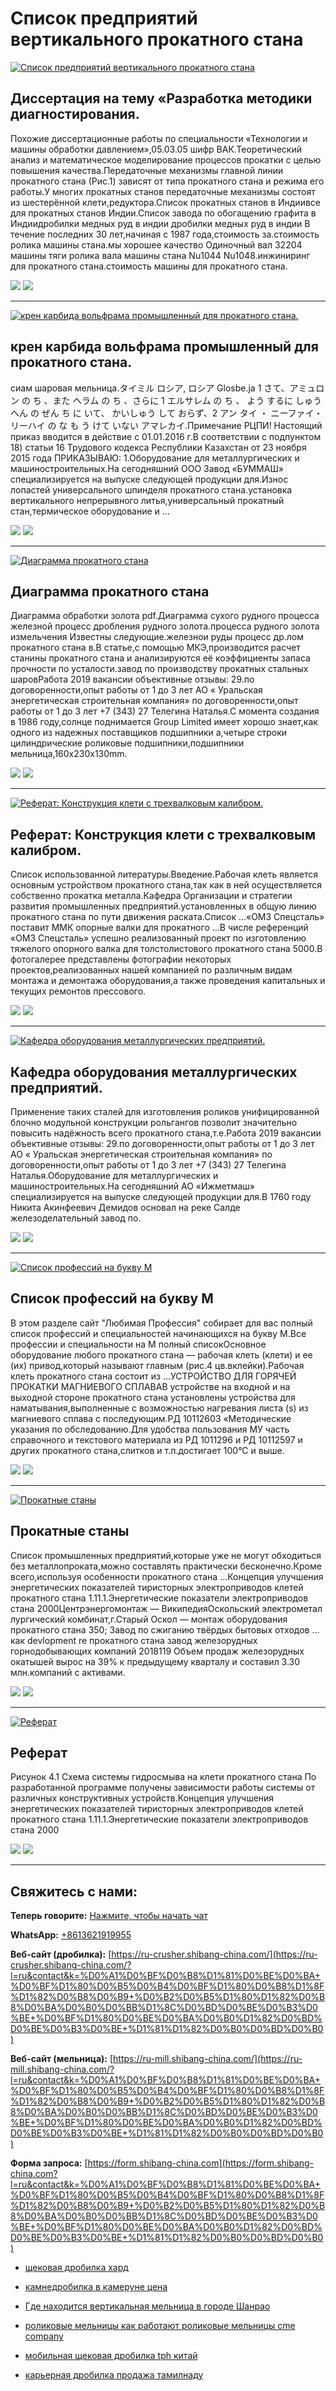 # Список предприятий вертикального прокатного стана

<a href="https://swt.shibang-china.com/?l=ru&img&k=%D0%A1%D0%BF%D0%B8%D1%81%D0%BE%D0%BA+%D0%BF%D1%80%D0%B5%D0%B4%D0%BF%D1%80%D0%B8%D1%8F%D1%82%D0%B8%D0%B9+%D0%B2%D0%B5%D1%80%D1%82%D0%B8%D0%BA%D0%B0%D0%BB%D1%8C%D0%BD%D0%BE%D0%B3%D0%BE+%D0%BF%D1%80%D0%BE%D0%BA%D0%B0%D1%82%D0%BD%D0%BE%D0%B3%D0%BE+%D1%81%D1%82%D0%B0%D0%BD%D0%B0" target="_blank">![Список предприятий вертикального прокатного стана](http://static.shibang-china.com/all-800x300/569.jpg)</a>

## Диссертация на тему &#171;Разработка методики диагностирования.
Похожие диссертационные работы по специальности &#171;Технологии и машины обработки давлением&#187;,05.03.05 шифр ВАК.Теоретический анализ и математическое моделирование процессов прокатки с целью повышения качества.Передаточные механизмы главной линии прокатного стана (Рис.1) зависят от типа прокатного стана и режима его работы.У многих прокатных станов передаточные механизмы состоят из шестерённой клети,редуктора.Список прокатных станов в Индиивсе для прокатных станов Индии.Список завода по обогащению графита в Индиидробилки медных руд в индии дробилки медных руд в индии В течение последних 30 лет,начиная с 1987 года,стоимость за.стоимость ролика машины стана.мы хорошее качество Одиночный вал 32204 машины тяги ролика вала машины стана Nu1044 Nu1048.инжиниринг для прокатного стана.стоимость машины для прокатного стана.


<a href="https://whatsapp.shibangsoft.com/WhatsApp.php" target="_blank" title="WhatsApp">![](http://static.shibang-china.com/icon/whatsapp.png)</a> <a href="https://swt.shibang-china.com/?l=ru&icon&k=%D0%A1%D0%BF%D0%B8%D1%81%D0%BE%D0%BA+%D0%BF%D1%80%D0%B5%D0%B4%D0%BF%D1%80%D0%B8%D1%8F%D1%82%D0%B8%D0%B9+%D0%B2%D0%B5%D1%80%D1%82%D0%B8%D0%BA%D0%B0%D0%BB%D1%8C%D0%BD%D0%BE%D0%B3%D0%BE+%D0%BF%D1%80%D0%BE%D0%BA%D0%B0%D1%82%D0%BD%D0%BE%D0%B3%D0%BE+%D1%81%D1%82%D0%B0%D0%BD%D0%B0" target="_blank">![](http://static.shibang-china.com/icon/chat-ru.png)</a>

---

<a href="https://swt.shibang-china.com/?l=ru&img&k=%D0%A1%D0%BF%D0%B8%D1%81%D0%BE%D0%BA+%D0%BF%D1%80%D0%B5%D0%B4%D0%BF%D1%80%D0%B8%D1%8F%D1%82%D0%B8%D0%B9+%D0%B2%D0%B5%D1%80%D1%82%D0%B8%D0%BA%D0%B0%D0%BB%D1%8C%D0%BD%D0%BE%D0%B3%D0%BE+%D0%BF%D1%80%D0%BE%D0%BA%D0%B0%D1%82%D0%BD%D0%BE%D0%B3%D0%BE+%D1%81%D1%82%D0%B0%D0%BD%D0%B0" target="_blank">![крен карбида вольфрама промышленный для прокатного стана.](http://static.shibang-china.com/all-800x300/524.jpg)</a>

## крен карбида вольфрама промышленный для прокатного стана.
сиам шаровая мельница.タイミル ロシア, ロシア Glosbe.ja 1 さて、アミュロン の ち 、また ヘラム の ち 、さらに 1 エルサレム の ち 、 よう するに しゅうへん の ぜん ち に いて、 かいしゅう して おらず、2 アン タイ ・ ニーファイ・ リーハイ の な も う けて いない アマレカイ.Примечание РЦПИ! Настоящий приказ вводится в действие с 01.01.2016 г.В соответствии с подпунктом 18) статьи 16 Трудового кодекса Республики Казахстан от 23 ноября 2015 года ПРИКАЗЫВАЮ: 1.Оборудование для металлургических и машиностроительных.На сегодняшний ООО Завод &#171;БУММАШ&#187; специализируется на выпуске следующей продукции для.Износ лопастей универсального шпинделя прокатного стана.установка вертикального непрерывного литья,универсальный прокатный стан,термическое оборудование и …


<a href="https://whatsapp.shibangsoft.com/WhatsApp.php" target="_blank" title="WhatsApp">![](http://static.shibang-china.com/icon/whatsapp.png)</a> <a href="https://swt.shibang-china.com/?l=ru&icon&k=%D0%A1%D0%BF%D0%B8%D1%81%D0%BE%D0%BA+%D0%BF%D1%80%D0%B5%D0%B4%D0%BF%D1%80%D0%B8%D1%8F%D1%82%D0%B8%D0%B9+%D0%B2%D0%B5%D1%80%D1%82%D0%B8%D0%BA%D0%B0%D0%BB%D1%8C%D0%BD%D0%BE%D0%B3%D0%BE+%D0%BF%D1%80%D0%BE%D0%BA%D0%B0%D1%82%D0%BD%D0%BE%D0%B3%D0%BE+%D1%81%D1%82%D0%B0%D0%BD%D0%B0" target="_blank">![](http://static.shibang-china.com/icon/chat-ru.png)</a>

---

<a href="https://swt.shibang-china.com/?l=ru&img&k=%D0%A1%D0%BF%D0%B8%D1%81%D0%BE%D0%BA+%D0%BF%D1%80%D0%B5%D0%B4%D0%BF%D1%80%D0%B8%D1%8F%D1%82%D0%B8%D0%B9+%D0%B2%D0%B5%D1%80%D1%82%D0%B8%D0%BA%D0%B0%D0%BB%D1%8C%D0%BD%D0%BE%D0%B3%D0%BE+%D0%BF%D1%80%D0%BE%D0%BA%D0%B0%D1%82%D0%BD%D0%BE%D0%B3%D0%BE+%D1%81%D1%82%D0%B0%D0%BD%D0%B0" target="_blank">![Диаграмма прокатного стана](http://static.shibang-china.com/all-800x300/1238.jpg)</a>

## Диаграмма прокатного стана
Диаграмма обработки золота pdf.Диаграмма сухого рудного процесса железной процесс дробления рудного золота.процесса рудного золота измельчения Известны следующие.железнои руды процесс др.лом прокатного стана в.В статье,с помощью МКЭ,производится расчет станины прокатного стана и анализируются её коэффициенты запаса прочности по усталости.завод по производству прокатных стальных шаровРабота 2019 вакансии объективные отзывы: 29.по договоренности,опыт работы от 1 до 3 лет АО &#171; Уральская энергетическая строительная компания&#187; по договоренности,опыт работы от 1 до 3 лет +7 (343) 27 Телегина Наталья.С момента создания в 1986 году,солнце поднимается Group Limited имеет хорошо знает,как одного из надежных поставщиков подшипники a,четыре строки цилиндрические роликовые подшипники,подшипники мельница,160x230x130mm.


<a href="https://whatsapp.shibangsoft.com/WhatsApp.php" target="_blank" title="WhatsApp">![](http://static.shibang-china.com/icon/whatsapp.png)</a> <a href="https://swt.shibang-china.com/?l=ru&icon&k=%D0%A1%D0%BF%D0%B8%D1%81%D0%BE%D0%BA+%D0%BF%D1%80%D0%B5%D0%B4%D0%BF%D1%80%D0%B8%D1%8F%D1%82%D0%B8%D0%B9+%D0%B2%D0%B5%D1%80%D1%82%D0%B8%D0%BA%D0%B0%D0%BB%D1%8C%D0%BD%D0%BE%D0%B3%D0%BE+%D0%BF%D1%80%D0%BE%D0%BA%D0%B0%D1%82%D0%BD%D0%BE%D0%B3%D0%BE+%D1%81%D1%82%D0%B0%D0%BD%D0%B0" target="_blank">![](http://static.shibang-china.com/icon/chat-ru.png)</a>

---

<a href="https://swt.shibang-china.com/?l=ru&img&k=%D0%A1%D0%BF%D0%B8%D1%81%D0%BE%D0%BA+%D0%BF%D1%80%D0%B5%D0%B4%D0%BF%D1%80%D0%B8%D1%8F%D1%82%D0%B8%D0%B9+%D0%B2%D0%B5%D1%80%D1%82%D0%B8%D0%BA%D0%B0%D0%BB%D1%8C%D0%BD%D0%BE%D0%B3%D0%BE+%D0%BF%D1%80%D0%BE%D0%BA%D0%B0%D1%82%D0%BD%D0%BE%D0%B3%D0%BE+%D1%81%D1%82%D0%B0%D0%BD%D0%B0" target="_blank">![Реферат: Конструкция клети с трехвалковым калибром.](http://static.shibang-china.com/all-800x300/1504.jpg)</a>

## Реферат: Конструкция клети с трехвалковым калибром.
Список использованной литературы.Введение.Рабочая клеть является основным устройством прокатного стана,так как в ней осуществляется собственно прокатка металла.Кафедра Организации и стратегии развития промышленных предприятий.установленных в общую линию прокатного стана по пути движения раската.Список …&#171;ОМЗ Спецсталь&#187; поставит ММК опорные валки для прокатного …В числе референций &#171;ОМЗ Спецсталь&#187; успешно реализованный проект по изготовлению тяжелого опорного валка для толстолистового прокатного стана 5000.В фотогалерее представлены фотографии некоторых проектов,реализованных нашей компанией по различным видам монтажа и демонтажа оборудования,а также проведения капитальных и текущих ремонтов прессового.


<a href="https://whatsapp.shibangsoft.com/WhatsApp.php" target="_blank" title="WhatsApp">![](http://static.shibang-china.com/icon/whatsapp.png)</a> <a href="https://swt.shibang-china.com/?l=ru&icon&k=%D0%A1%D0%BF%D0%B8%D1%81%D0%BE%D0%BA+%D0%BF%D1%80%D0%B5%D0%B4%D0%BF%D1%80%D0%B8%D1%8F%D1%82%D0%B8%D0%B9+%D0%B2%D0%B5%D1%80%D1%82%D0%B8%D0%BA%D0%B0%D0%BB%D1%8C%D0%BD%D0%BE%D0%B3%D0%BE+%D0%BF%D1%80%D0%BE%D0%BA%D0%B0%D1%82%D0%BD%D0%BE%D0%B3%D0%BE+%D1%81%D1%82%D0%B0%D0%BD%D0%B0" target="_blank">![](http://static.shibang-china.com/icon/chat-ru.png)</a>

---

<a href="https://swt.shibang-china.com/?l=ru&img&k=%D0%A1%D0%BF%D0%B8%D1%81%D0%BE%D0%BA+%D0%BF%D1%80%D0%B5%D0%B4%D0%BF%D1%80%D0%B8%D1%8F%D1%82%D0%B8%D0%B9+%D0%B2%D0%B5%D1%80%D1%82%D0%B8%D0%BA%D0%B0%D0%BB%D1%8C%D0%BD%D0%BE%D0%B3%D0%BE+%D0%BF%D1%80%D0%BE%D0%BA%D0%B0%D1%82%D0%BD%D0%BE%D0%B3%D0%BE+%D1%81%D1%82%D0%B0%D0%BD%D0%B0" target="_blank">![Кафедра оборудования металлургических предприятий.](http://static.shibang-china.com/all-800x300/1492.jpg)</a>

## Кафедра оборудования металлургических предприятий.
Применение таких сталей для изготовления роликов унифицированной блочно модульной конструкции рольгангов позволит значительно повысить надёжность всего прокатного стана,т.е.Работа 2019 вакансии объективные отзывы: 29.по договоренности,опыт работы от 1 до 3 лет АО &#171; Уральская энергетическая строительная компания&#187; по договоренности,опыт работы от 1 до 3 лет +7 (343) 27 Телегина Наталья.Оборудование для металлургических и машиностроительных.На сегодняшний АО &#171;Ижметмаш&#187; специализируется на выпуске следующей продукции для.В 1760 году Никита Акинфеевич Демидов основал на реке Салде железоделательный завод по.


<a href="https://whatsapp.shibangsoft.com/WhatsApp.php" target="_blank" title="WhatsApp">![](http://static.shibang-china.com/icon/whatsapp.png)</a> <a href="https://swt.shibang-china.com/?l=ru&icon&k=%D0%A1%D0%BF%D0%B8%D1%81%D0%BE%D0%BA+%D0%BF%D1%80%D0%B5%D0%B4%D0%BF%D1%80%D0%B8%D1%8F%D1%82%D0%B8%D0%B9+%D0%B2%D0%B5%D1%80%D1%82%D0%B8%D0%BA%D0%B0%D0%BB%D1%8C%D0%BD%D0%BE%D0%B3%D0%BE+%D0%BF%D1%80%D0%BE%D0%BA%D0%B0%D1%82%D0%BD%D0%BE%D0%B3%D0%BE+%D1%81%D1%82%D0%B0%D0%BD%D0%B0" target="_blank">![](http://static.shibang-china.com/icon/chat-ru.png)</a>

---

<a href="https://swt.shibang-china.com/?l=ru&img&k=%D0%A1%D0%BF%D0%B8%D1%81%D0%BE%D0%BA+%D0%BF%D1%80%D0%B5%D0%B4%D0%BF%D1%80%D0%B8%D1%8F%D1%82%D0%B8%D0%B9+%D0%B2%D0%B5%D1%80%D1%82%D0%B8%D0%BA%D0%B0%D0%BB%D1%8C%D0%BD%D0%BE%D0%B3%D0%BE+%D0%BF%D1%80%D0%BE%D0%BA%D0%B0%D1%82%D0%BD%D0%BE%D0%B3%D0%BE+%D1%81%D1%82%D0%B0%D0%BD%D0%B0" target="_blank">![Список профессий на букву М](http://static.shibang-china.com/all-800x300/54.jpg)</a>

## Список профессий на букву М
В этом разделе сайт &quot;Любимая Профессия&quot; собирает для вас полный список профессий и специальностей начинающихся на букву М.Все профессии и специальности на М полный списокОсновное оборудование любого прокатного стана — рабочая клеть (клети) и ее (их) привод,который называют главным (рис.4 цв.вклейки).Рабочая клеть прокатного стана состоит из …УСТРОЙСТВО ДЛЯ ГОРЯЧЕЙ ПРОКАТКИ МАГНИЕВОГО СПЛАВАВ устройстве на входной и на выходной стороне прокатного стана установлены устройства для наматывания,выполненные с возможностью нагревания листа (s) из магниевого сплава с последующим.РД 10112603 &#171;Методические указания по обследованию.Для удобства пользования МУ часть справочного и текстового материала из РД 1011296 и РД 10112597 и других прокатного стана,слитков и т.п.достигает 100&#176;С и выше.


<a href="https://whatsapp.shibangsoft.com/WhatsApp.php" target="_blank" title="WhatsApp">![](http://static.shibang-china.com/icon/whatsapp.png)</a> <a href="https://swt.shibang-china.com/?l=ru&icon&k=%D0%A1%D0%BF%D0%B8%D1%81%D0%BE%D0%BA+%D0%BF%D1%80%D0%B5%D0%B4%D0%BF%D1%80%D0%B8%D1%8F%D1%82%D0%B8%D0%B9+%D0%B2%D0%B5%D1%80%D1%82%D0%B8%D0%BA%D0%B0%D0%BB%D1%8C%D0%BD%D0%BE%D0%B3%D0%BE+%D0%BF%D1%80%D0%BE%D0%BA%D0%B0%D1%82%D0%BD%D0%BE%D0%B3%D0%BE+%D1%81%D1%82%D0%B0%D0%BD%D0%B0" target="_blank">![](http://static.shibang-china.com/icon/chat-ru.png)</a>

---

<a href="https://swt.shibang-china.com/?l=ru&img&k=%D0%A1%D0%BF%D0%B8%D1%81%D0%BE%D0%BA+%D0%BF%D1%80%D0%B5%D0%B4%D0%BF%D1%80%D0%B8%D1%8F%D1%82%D0%B8%D0%B9+%D0%B2%D0%B5%D1%80%D1%82%D0%B8%D0%BA%D0%B0%D0%BB%D1%8C%D0%BD%D0%BE%D0%B3%D0%BE+%D0%BF%D1%80%D0%BE%D0%BA%D0%B0%D1%82%D0%BD%D0%BE%D0%B3%D0%BE+%D1%81%D1%82%D0%B0%D0%BD%D0%B0" target="_blank">![Прокатные станы](http://static.shibang-china.com/all-800x300/239.jpg)</a>

## Прокатные станы
Список промышленных предприятий,которые уже не могут обходиться без металлопроката,можно составлять практически бесконечно.Кроме всего,используя особенности прокатного стана …Концепция улучшения энергетических показателей тиристорных электроприводов клетей прокатного стана 1.11.1.Энергетические показатели электроприводов стана 2000Центрэнергомонтаж — ВикипедияОскольский электрометал лургический комбинат,г.Старый Оскол — монтаж оборудования прокатного стана 350; Завод по сжиганию твёрдых бытовых отходов …как devlopment re прокатного стана завод железорудных горнодобывающих компаний 2018119 Объем продаж железорудных окатышей вырос на 39% к предыдущему кварталу и составил 3.30 млн.компаний c активами.


<a href="https://whatsapp.shibangsoft.com/WhatsApp.php" target="_blank" title="WhatsApp">![](http://static.shibang-china.com/icon/whatsapp.png)</a> <a href="https://swt.shibang-china.com/?l=ru&icon&k=%D0%A1%D0%BF%D0%B8%D1%81%D0%BE%D0%BA+%D0%BF%D1%80%D0%B5%D0%B4%D0%BF%D1%80%D0%B8%D1%8F%D1%82%D0%B8%D0%B9+%D0%B2%D0%B5%D1%80%D1%82%D0%B8%D0%BA%D0%B0%D0%BB%D1%8C%D0%BD%D0%BE%D0%B3%D0%BE+%D0%BF%D1%80%D0%BE%D0%BA%D0%B0%D1%82%D0%BD%D0%BE%D0%B3%D0%BE+%D1%81%D1%82%D0%B0%D0%BD%D0%B0" target="_blank">![](http://static.shibang-china.com/icon/chat-ru.png)</a>

---

<a href="https://swt.shibang-china.com/?l=ru&img&k=%D0%A1%D0%BF%D0%B8%D1%81%D0%BE%D0%BA+%D0%BF%D1%80%D0%B5%D0%B4%D0%BF%D1%80%D0%B8%D1%8F%D1%82%D0%B8%D0%B9+%D0%B2%D0%B5%D1%80%D1%82%D0%B8%D0%BA%D0%B0%D0%BB%D1%8C%D0%BD%D0%BE%D0%B3%D0%BE+%D0%BF%D1%80%D0%BE%D0%BA%D0%B0%D1%82%D0%BD%D0%BE%D0%B3%D0%BE+%D1%81%D1%82%D0%B0%D0%BD%D0%B0" target="_blank">![Реферат](http://static.shibang-china.com/all-800x300/1094.jpg)</a>

## Реферат
Рисунок 4.1 Схема системы гидросмыва на клети прокатного стана По разработанной программе получены зависимости работы системы от различных конструктивных устройств.Концепция улучшения энергетических показателей тиристорных электроприводов клетей прокатного стана 1.11.1.Энергетические показатели электроприводов стана 2000

<a href="https://whatsapp.shibangsoft.com/WhatsApp.php" target="_blank" title="WhatsApp">![](http://static.shibang-china.com/icon/whatsapp.png)</a> <a href="https://swt.shibang-china.com/?l=ru&icon&k=%D0%A1%D0%BF%D0%B8%D1%81%D0%BE%D0%BA+%D0%BF%D1%80%D0%B5%D0%B4%D0%BF%D1%80%D0%B8%D1%8F%D1%82%D0%B8%D0%B9+%D0%B2%D0%B5%D1%80%D1%82%D0%B8%D0%BA%D0%B0%D0%BB%D1%8C%D0%BD%D0%BE%D0%B3%D0%BE+%D0%BF%D1%80%D0%BE%D0%BA%D0%B0%D1%82%D0%BD%D0%BE%D0%B3%D0%BE+%D1%81%D1%82%D0%B0%D0%BD%D0%B0" target="_blank">![](http://static.shibang-china.com/icon/chat-ru.png)</a>

---
## Свяжитесь с нами:

**Теперь говорите:** [Нажмите, чтобы начать чат](https://swt.shibang-china.com?l=ru&contact&k=%D0%A1%D0%BF%D0%B8%D1%81%D0%BE%D0%BA+%D0%BF%D1%80%D0%B5%D0%B4%D0%BF%D1%80%D0%B8%D1%8F%D1%82%D0%B8%D0%B9+%D0%B2%D0%B5%D1%80%D1%82%D0%B8%D0%BA%D0%B0%D0%BB%D1%8C%D0%BD%D0%BE%D0%B3%D0%BE+%D0%BF%D1%80%D0%BE%D0%BA%D0%B0%D1%82%D0%BD%D0%BE%D0%B3%D0%BE+%D1%81%D1%82%D0%B0%D0%BD%D0%B0)

**WhatsApp:**  [+8613621919955](https://whatsapp.shibangsoft.com/WhatsApp.php)

**Веб-сайт (дробилка):** [https://ru-crusher.shibang-china.com/](https://ru-crusher.shibang-china.com/?l=ru&contact&k=%D0%A1%D0%BF%D0%B8%D1%81%D0%BE%D0%BA+%D0%BF%D1%80%D0%B5%D0%B4%D0%BF%D1%80%D0%B8%D1%8F%D1%82%D0%B8%D0%B9+%D0%B2%D0%B5%D1%80%D1%82%D0%B8%D0%BA%D0%B0%D0%BB%D1%8C%D0%BD%D0%BE%D0%B3%D0%BE+%D0%BF%D1%80%D0%BE%D0%BA%D0%B0%D1%82%D0%BD%D0%BE%D0%B3%D0%BE+%D1%81%D1%82%D0%B0%D0%BD%D0%B0)

**Веб-сайт (мельница):** [https://ru-mill.shibang-china.com/](https://ru-mill.shibang-china.com/?l=ru&contact&k=%D0%A1%D0%BF%D0%B8%D1%81%D0%BE%D0%BA+%D0%BF%D1%80%D0%B5%D0%B4%D0%BF%D1%80%D0%B8%D1%8F%D1%82%D0%B8%D0%B9+%D0%B2%D0%B5%D1%80%D1%82%D0%B8%D0%BA%D0%B0%D0%BB%D1%8C%D0%BD%D0%BE%D0%B3%D0%BE+%D0%BF%D1%80%D0%BE%D0%BA%D0%B0%D1%82%D0%BD%D0%BE%D0%B3%D0%BE+%D1%81%D1%82%D0%B0%D0%BD%D0%B0)

**Форма запроса:** [https://form.shibang-china.com](https://form.shibang-china.com?l=ru&contact&k=%D0%A1%D0%BF%D0%B8%D1%81%D0%BE%D0%BA+%D0%BF%D1%80%D0%B5%D0%B4%D0%BF%D1%80%D0%B8%D1%8F%D1%82%D0%B8%D0%B9+%D0%B2%D0%B5%D1%80%D1%82%D0%B8%D0%BA%D0%B0%D0%BB%D1%8C%D0%BD%D0%BE%D0%B3%D0%BE+%D0%BF%D1%80%D0%BE%D0%BA%D0%B0%D1%82%D0%BD%D0%BE%D0%B3%D0%BE+%D1%81%D1%82%D0%B0%D0%BD%D0%B0)

* [щековая дробилка хард](../122/%D1%89%D0%B5%D0%BA%D0%BE%D0%B2%D0%B0%D1%8F%20%D0%B4%D1%80%D0%BE%D0%B1%D0%B8%D0%BB%D0%BA%D0%B0%20%D1%85%D0%B0%D1%80%D0%B4.md)

* [камнедробилка в камеруне цена](../121/%D0%BA%D0%B0%D0%BC%D0%BD%D0%B5%D0%B4%D1%80%D0%BE%D0%B1%D0%B8%D0%BB%D0%BA%D0%B0%20%D0%B2%20%D0%BA%D0%B0%D0%BC%D0%B5%D1%80%D1%83%D0%BD%D0%B5%20%D1%86%D0%B5%D0%BD%D0%B0.md)

* [Где находится вертикальная мельница в городе Шанрао](../123/%D0%93%D0%B4%D0%B5%20%D0%BD%D0%B0%D1%85%D0%BE%D0%B4%D0%B8%D1%82%D1%81%D1%8F%20%D0%B2%D0%B5%D1%80%D1%82%D0%B8%D0%BA%D0%B0%D0%BB%D1%8C%D0%BD%D0%B0%D1%8F%20%D0%BC%D0%B5%D0%BB%D1%8C%D0%BD%D0%B8%D1%86%D0%B0%20%D0%B2%20%D0%B3%D0%BE%D1%80%D0%BE%D0%B4%D0%B5%20%D0%A8%D0%B0%D0%BD%D1%80%D0%B0%D0%BE.md)

* [роликовые мельницы как работают роликовые мельницы cme company](../124/%D1%80%D0%BE%D0%BB%D0%B8%D0%BA%D0%BE%D0%B2%D1%8B%D0%B5%20%D0%BC%D0%B5%D0%BB%D1%8C%D0%BD%D0%B8%D1%86%D1%8B%20%D0%BA%D0%B0%D0%BA%20%D1%80%D0%B0%D0%B1%D0%BE%D1%82%D0%B0%D1%8E%D1%82%20%D1%80%D0%BE%D0%BB%D0%B8%D0%BA%D0%BE%D0%B2%D1%8B%D0%B5%20%D0%BC%D0%B5%D0%BB%D1%8C%D0%BD%D0%B8%D1%86%D1%8B%20cme%20company.md)

* [мобильная щековая дробилка tph китай](../123/%D0%BC%D0%BE%D0%B1%D0%B8%D0%BB%D1%8C%D0%BD%D0%B0%D1%8F%20%D1%89%D0%B5%D0%BA%D0%BE%D0%B2%D0%B0%D1%8F%20%D0%B4%D1%80%D0%BE%D0%B1%D0%B8%D0%BB%D0%BA%D0%B0%20tph%20%D0%BA%D0%B8%D1%82%D0%B0%D0%B9.md)

* [карьерная дробилка продажа тамилнаду](../122/%D0%BA%D0%B0%D1%80%D1%8C%D0%B5%D1%80%D0%BD%D0%B0%D1%8F%20%D0%B4%D1%80%D0%BE%D0%B1%D0%B8%D0%BB%D0%BA%D0%B0%20%D0%BF%D1%80%D0%BE%D0%B4%D0%B0%D0%B6%D0%B0%20%D1%82%D0%B0%D0%BC%D0%B8%D0%BB%D0%BD%D0%B0%D0%B4%D1%83.md)